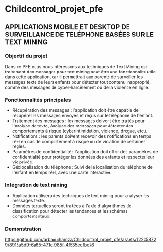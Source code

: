 # Childcontrol_projet_pfe
## APPLICATIONS MOBILE ET DESKTOP DE SURVEILLANCE DE TÉLÉPHONE BASÉES SUR  LE TEXT MINING

### Objectif du projet
Dans ce PFE nous nous intéressons aux techniques de Text Mining qui traitement des messages pour
text mining peut être une fonctionnalité utile dans cette application, car il permettrait aux parents de
surveiller les messages texte de leurs enfants pour détecter tout contenu inapproprié, comme des
messages de cyber-harcèlement ou de la violence en ligne.
### Fonctionnalités principales
* Récupération des messages : l'application doit être capable de récupérer les messages envoyés
et reçus sur le téléphone de l'enfant.
* Traitement des messages : les messages doivent être traités pour l'analyse de texte, Analyse des
messages pour détecter des comportements à risque (cyberintimidation, violence, drogue, etc.).
* Notifications : les parents doivent recevoir des notifications en temps réel en cas de
comportement à risque ou de violation de certaines règles.
* Paramètres de confidentialité : l'application doit offrir des paramètres de confidentialité pour
protéger les données des enfants et respecter leur vie privée.
* Géolocalisation du téléphone : Suivi de la localisation du téléphone de l'enfant en temps réel,
avec une carte interactive.
### Intégration de text mining
* Application utilisera des techniques de text mining pour analyser les messages texte.
* Données textuelles seront traitées à l'aide d'algorithmes de classification pour détecter les
tendances et les schémas comportementaux.
### Demonstration

https://github.com/arbaouihamza/Childcontrol_projet_pfe/assets/122358729/8915a5d9-6a65-471c-985f-4f535ecfbe76

